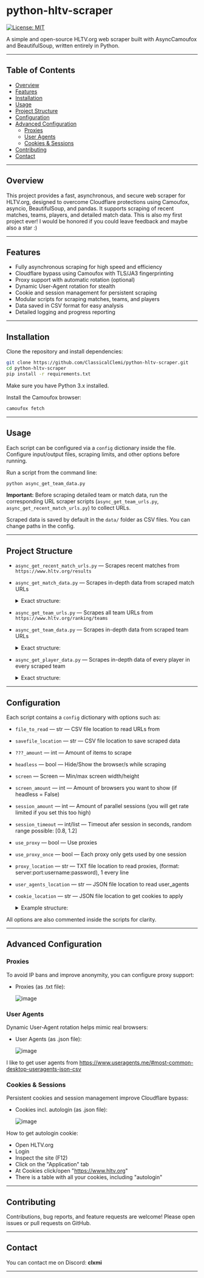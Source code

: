 # python-hltv-scraper

[![License: MIT](https://img.shields.io/badge/License-MIT-yellow.svg)](LICENSE)

A simple and open-source HLTV.org web scraper built with AsyncCamoufox and BeautifulSoup, written entirely in Python.

---

## Table of Contents

- [Overview](#overview)  
- [Features](#features)  
- [Installation](#installation)  
- [Usage](#usage)  
- [Project Structure](#project-structure)  
- [Configuration](#configuration)  
- [Advanced Configuration](#advanced-configuration)  
  - [Proxies](#proxies)  
  - [User Agents](#user-agents)  
  - [Cookies & Sessions](#cookies--sessions)  
- [Contributing](#contributing)  
- [Contact](#contact)  

---

## Overview

This project provides a fast, asynchronous, and secure web scraper for HLTV.org, designed to overcome Cloudflare protections using Camoufox, asyncio, BeautifulSoup, and pandas. It supports scraping of recent matches, teams, players, and detailed match data. This is also my first project ever! I would be honored if you could leave feedback and maybe also a star :)

---

## Features

- Fully asynchronous scraping for high speed and efficiency  
- Cloudflare bypass using Camoufox with TLS/JA3 fingerprinting  
- Proxy support with automatic rotation (optional)  
- Dynamic User-Agent rotation for stealth  
- Cookie and session management for persistent scraping  
- Modular scripts for scraping matches, teams, and players  
- Data saved in CSV format for easy analysis  
- Detailed logging and progress reporting  

---

## Installation

Clone the repository and install dependencies:

```bash
git clone https://github.com/ClassicalClemi/python-hltv-scraper.git
cd python-hltv-scraper
pip install -r requirements.txt
```

Make sure you have Python 3.x installed.

Install the Camoufox browser:

```bash
camoufox fetch
```

---

## Usage

Each script can be configured via a `config` dictionary inside the file. Configure input/output files, scraping limits, and other options before running.

Run a script from the command line:

```bash
python async_get_team_data.py
```

**Important:** Before scraping detailed team or match data, run the corresponding URL scraper scripts (`async_get_team_urls.py`, `async_get_recent_match_urls.py`) to collect URLs.

Scraped data is saved by default in the `data/` folder as CSV files. You can change paths in the config.

---

## Project Structure

- `async_get_recent_match_urls.py` — Scrapes recent matches from `https://www.hltv.org/results`
- `async_get_match_data.py` — Scrapes in-depth data from scraped match URLs
    <details> 
      <summary>Exact structure:</summary>
      
      match_info = {
                        "team_1": team_1,
                        "team_2": team_2,
                        "score_team_1": score_team_1,
                        "score_team_2": score_team_2,
                        "winner": winner,
                        "date": date,
                        "hour": hour,
                        "event": event,
                        "mode": mode,
                        "maps": maps,
                    }
      "maps": [
                    {"map": "Dust2", "picked_by": "team_1", "winner": "team_1", "score": "16-14"},
                    {"map": "Mirage", "picked_by": "team_2", "winner": "team_2", "score": "16-12"},
                    {"map": "Inferno", "picked_by": "random", "winner": "team_1", "score": "16-10"}
                ]
    </details>
- `async_get_team_urls.py` — Scrapes all team URLs from `https://www.hltv.org/ranking/teams`
- `async_get_team_data.py` — Scrapes in-depth data from scraped team URLs
      <details> 
      <summary>Exact structure:</summary>

      team_info = {
                    # "team_url": url,
                    "team_name": team_name,
                    "team_region": team_region,
                    "world_ranking": world_ranking,
                    "valve_ranking": valve_ranking,
                    "avg_player_age": average_age,
                    "current_winstreak": current_winstreak,
                    "winrate": winrate,
                    "map_winrates": map_winrates,
                    "coach_url": coach_url,
                    "player_urls": player_urls,
                }
      map_winrates = {  # only 6 best maps get scraped
                    "Ancient": get_map_winrate(soup, "Ancient"),
                    "Anubis": get_map_winrate(soup, "Anubis"),
                    "Dust2": get_map_winrate(soup, "Dust2"),
                    "Inferno": get_map_winrate(soup, "Inferno"),
                    "Mirage": get_map_winrate(soup, "Mirage"),
                    "Nuke": get_map_winrate(soup, "Nuke"),
                    "Overpass": get_map_winrate(soup, "Overpass"),
                    "Train": get_map_winrate(soup, "Train"),
                    "Vertigo": get_map_winrate(soup, "Vertigo"),
                }
    </details>
- `async_get_player_data.py` — Scrapes in-depth data of every player in every scraped team
      <details> 
      <summary>Exact structure:</summary>

      player_info = {
                    "name": name,
                    "country": country,
                    "team": team,
                    "age": age,
                    "overall": overall,
                    "opening": opening,
                    "round": rounds,
                    "weapon": weapon_kills,
                    "ct-side": {
                        "firepower": ct_firepower,
                        "entrying": ct_entrying,
                        "trading": ct_trading,
                        "opening": ct_opening,
                        "clutching": ct_clutching,
                        "sniping": ct_sniping,
                        "utility": ct_utility,
                    },
                    "t-side": {
                        "firepower": t_firepower,
                        "entrying": t_entrying,
                        "trading": t_trading,
                        "opening": t_opening,
                        "clutching": t_clutching,
                        "sniping": t_sniping,
                        "utility": t_utility,
                    },
                }
    </details>

---

## Configuration

Each script contains a `config` dictionary with options such as:

- `file_to_read` — str — CSV file location to read URLs from
- `savefile_location` — str — CSV file location to save scraped data
- `???_amount` — int — Amount of items to scrape
- `headless` — bool — Hide/Show the browser/s while scraping
- `screen` — Screen — Min/max screen width/height
- `screen_amount` — int — Amount of browsers you want to show (if headless = False)
- `session_amount` — int — Amount of parallel sessions (you will get rate limited if you set this too high)
- `session_timeout` — int/list — Timeout afer session in seconds, random range possible: [0.8, 1.2]
- `use_proxy` — bool — Use proxies
- `use_proxy_once` — bool — Each proxy only gets used by one session
- `proxy_location` — str — TXT file location to read proxies, (format: server:port:username:password), 1 every line
- `user_agents_location` — str — JSON file location to read user_agents
- `cookie_location` — str — JSON file location to get cookies to apply

  <details> 
      <summary>Example structure:</summary>
      
      config = {
            "file_to_read": "rework/data/team_urls.csv",
            "savefile_location": "rework/data/team_data.csv",
            "team_amount": 100,  # -1 = all
            "headless": True,
            "screen": Screen(max_width=1920, max_height=1080),
            "screen_amount": 1,
            "session_amount": 5,
            "session_timeout": 1,
            "use_proxy": True,
            "use_proxy_once": True,
            "proxy_location": "rework/data/proxies.txt",
            "user_agents_location": "rework/data/user_agents.json",
            "cookie_location": "rework/data/autologin_cookie.json",
        }
    </details>

All options are also commented inside the scripts for clarity.

---

## Advanced Configuration

### Proxies

To avoid IP bans and improve anonymity, you can configure proxy support:

- Proxies (as .txt file):
  
  ![image](https://github.com/user-attachments/assets/ca43d659-4272-4300-965b-2dbc26c7d0fe)

### User Agents

Dynamic User-Agent rotation helps mimic real browsers:

- User Agents (as .json file):

  ![image](https://github.com/user-attachments/assets/1d661600-65a5-4b9d-a546-49228c74e4df)

I like to get user agents from https://www.useragents.me/#most-common-desktop-useragents-json-csv

### Cookies & Sessions

Persistent cookies and session management improve Cloudflare bypass:

- Cookies incl. autologin (as .json file):
  
  ![image](https://github.com/user-attachments/assets/953a6a4d-9bb6-46ec-b3e5-5243ddb93423)

How to get autologin cookie:
- Open HLTV.org
- Login
- Inspect the site (F12)
- Click on the "Application" tab
- At Cookies click/open "https://www.hltv.org"
- There is a table with all your cookies, including "autologin"

---

## Contributing

Contributions, bug reports, and feature requests are welcome! Please open issues or pull requests on GitHub.

---

## Contact

You can contact me on Discord: **clxmi**

---
